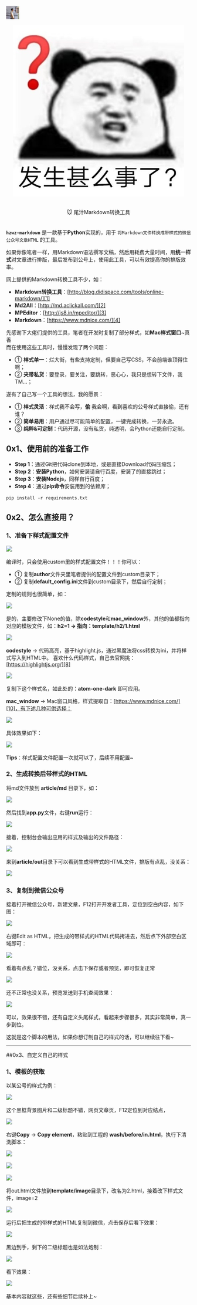 <p  align="left">
    <a href="https://github.com/coder-pig/"><img alt="logo" width="36" height="36" src="res/head_icon.png" alt="coderpig">
    </a>
</p>

<p  align="center">
<img src="res/project_icon.jpg">
</p>

<p align="center" style="margin: 30px 0 35px;">🐭 尾汁Markdown转换工具</p>

**`hzwz-markdown`** 是一款基于**Python**实现的，用于 `将Markdown文件转换成带样式的微信公众号文章HTML` 的工具。<br>

如果你像笔者一样，用Markdown语法撰写文稿，然后用耗费大量时间，用**统一样式**对文章进行排版，最后发布到公号上，使用此工具，可以有效提高你的排版效率。<br>

网上提供的Markdown转换工具不少，如：<br>

- **Markdown转换工具**：[http://blog.didispace.com/tools/online-markdown/][1]
- **Md2All**：[http://md.aclickall.com/][2]
- **MPEditor**：[http://js8.in/mpeditor/][3]
- **Markdown**：[https://www.mdnice.com/][4]

先感谢下大佬们提供的工具，笔者在开发时复制了部分样式，如**Mac样式窗口**~真香<br>
而在使用这些工具时，慢慢发现了两个问题：<br>

- ① **样式单一**：烂大街，有些支持定制，但要自己写CSS，不会前端谁顶得住啊；
- ② **夹带私货**：要登录，要关注，要跳转，恶心心，我只是想转下文件，我TM...；

遂有了自己写一个工具的想法，我的愿景：

- ① **样式灵活**：样式我不会写，**偷** 我会啊，看到喜欢的公号样式直接偷，还有谁？
- ② **简单易用**：用户通过尽可能简单的配置，一键完成转换，一劳永逸。
- ③ **纯粹&可定制**：代码开源，没有私货，纯透明，会Python还能自行定制。

## 0x1、使用前的准备工作

- **Step 1**：通过Git把代码clone到本地，或是直接Download代码压缩包；
- **Step 2**：**安装Python**，如何安装请自行百度，安装了的直接跳过；
- **Step 3**：**安装Nodejs**，同样自行百度；
- **Step 4**：通过**pip命令**安装用到的依赖库；

```
pip install -r requirements.txt
```

## 0x2、怎么直接用？

### 1、准备下样式配置文件

![][5]

编译时，只会使用custom里的样式配置文件！！！你可以：

- ① 复制**author**文件夹里笔者提供的配置文件到custom目录下；
- ② 复制**default_config.ini**文件到custom目录下，然后自行定制；

定制的规则也很简单，如：

![][6]

是的，主要修改下None的值，除**codestyle**和**mac_window**外，其他的值都指向对应的模板文件，如：**h2=1 → 指向：template/h2/1.html**

![][7]

**codestyle** → 代码高亮，基于highlight.js，通过黑魔法将css转换为ini，并将样式写入到HTML中。
喜欢什么代码样式，自己去官网挑：[https://highlightjs.org/][8]

![][9]

复制下这个样式名，如此处的：**atom-one-dark** 即可应用。

**mac_window** → Mac窗口风格，样式提取自：[https://www.mdnice.com/][10]，有下述几种可供选择：

![][11]

具体效果如下：

![][12]

**Tips**：样式配置文件配置一次就可以了，后续不用配置~

### 2、生成转换后带样式的HTML

将md文件放到 **article/md** 目录下，如：

![][13]

然后找到**app.py**文件，右键**run**运行：

![][14]

接着，控制台会输出应用的样式及输出的文件路径：

![][15]

来到**article/out**目录下可以看到生成带样式的HTML文件，排版有点乱，没关系：

![][16]

### 3、复制到微信公众号

接着打开微信公众号，新建文章，F12打开开发者工具，定位到空白内容，如下图：

![][17]

右键Edit as HTML，把生成的带样式的HTML代码拷进去，然后点下外部空白区域即可：

![][18]

看着有点乱？错位，没关系，点击下保存或者预览，即可恢复正常

![][19]

还不正常也没关系，预览发送到手机查阅效果：

![][20]

可以，效果很不错，还有自定义头尾样式，看起来步骤很多，其实非常简单，真一步到位。

这就是这个脚本的用法，如果你想订制自己的样式的话，可以继续往下看~


----------

##0x3、自定义自己的样式

### 1、模板的获取

以某公号的样式为例：

![][21]

这个黑框背景图片和二级标题不错，网页文章页，F12定位到对应结点，

![][22]

右键**Copy** → **Copy element**，粘贴到工程的 **wash/before/in.html**，执行下清洗脚本：

![][23]

![][24]

![][25]

将out.html文件放到**template/image**目录下，改名为2.html，接着改下样式文件，image=2

![][26]

运行后把生成的带样式的HTML复制到微信，点击保存后看下效果：

![][27]

黑边到手，剩下的二级标题也是如法炮制：

![][28]

看下效果：

![][29]

基本内容就这些，还有些细节后续补上~


  [1]: http://blog.didispace.com/tools/online-markdown/
  [2]: http://md.aclickall.com/
  [3]: http://js8.in/mpeditor/
  [4]: https://www.mdnice.com/
  [5]: http://static.zybuluo.com/coder-pig/zd6x7q4dm7lhe4rtmil0kjr6/image_1epnvsh8pnnt76s1a591v7r1ild9.png
  [6]: http://static.zybuluo.com/coder-pig/zrjm1csunlb2rbmnrncjt2py/image_1epo081avv2e1pj6j3k1k9q7j21g.png
  [7]: http://static.zybuluo.com/coder-pig/bu22v2ggxw8itg9fc3n5etfm/image_1epo0j032g7k1d2114hq1ok2jk437.png
  [8]: https://highlightjs.org/
  [9]: http://static.zybuluo.com/coder-pig/e3v6eqrcw2c9jhqjltcuc8d5/image_1epo11mj91a231ald1kkvrtksaa3k.png
  [10]: https://www.mdnice.com/
  [11]: http://static.zybuluo.com/coder-pig/6qzqdnrb3dz0shhf94sokpkf/image_1epo15uqt1vdfbodkef1jf31pjp41.png
  [12]: http://static.zybuluo.com/coder-pig/dpq3shzx4uat7ns5j090hrhh/image_1epo19d3t1o3b3eapka1jomogn4e.png
  [13]: http://static.zybuluo.com/coder-pig/gvp1wqeta62fglv2zkgox7ja/image_1epo1gtqt8ab1oj16q413c01l3v4r.png
  [14]: http://static.zybuluo.com/coder-pig/zkkdh9g1ezd68fw94ar6i7bo/image_1epo1p8kkuu61j12959bm713co58.png
  [15]: http://static.zybuluo.com/coder-pig/gc535pabtdh1mv0xgdrx2c0l/image_1epo1qe7a1qok1haoon91cmm1fcn5l.png
  [16]: http://static.zybuluo.com/coder-pig/zh1i59p2ymf1gnadw0f1o1uw/image_1epo1thdocob1t021eak1n9o1lrp62.png
  [17]: http://static.zybuluo.com/coder-pig/bydfuqlctg625uc2v0suufvt/image_1epog5bbsis21ukqeucsbh6p9.png
  [18]: http://static.zybuluo.com/coder-pig/nwqe7s9d0odol3868ddchk2h/image_1epog9bol7vqqb6dkvldv88pm.png
  [19]: http://static.zybuluo.com/coder-pig/w2znizkydrmyyx1ncmvshnzj/image_1epoge0f810ak3hf5e71ib8hoq9.png
  [20]: http://static.zybuluo.com/coder-pig/rozyqsejuiecv7h2l7679ewi/1.gif
  [21]: http://static.zybuluo.com/coder-pig/59i8vdcupg066u2327oy10ou/image_1epohjnmt6h1nc3jf8ra127q1k.png
  [22]: http://static.zybuluo.com/coder-pig/grd7ptuk2qx87sanuzxdptpk/image_1epohmvp9ndus26uuu3271kkl21.png
  [23]: http://static.zybuluo.com/coder-pig/ezoqe9s11sbzvxvnp8mcg017/image_1epohr422s2m1mg217hg16o71u7k2e.png
  [24]: http://static.zybuluo.com/coder-pig/9qpejohxemedm9mq7qh1ef8i/image_1epoi35qt15ik1sub1co32s10672r.png
  [25]: http://static.zybuluo.com/coder-pig/bob6wxtk77vrgodz6ds96a8o/image_1epoi4vk61nrherv120a11oo1gds38.png
  [26]: http://static.zybuluo.com/coder-pig/v267ukouivlceps5xavqoboy/image_1epoi9lef1ie0f0q9ld1v6u1b3l3l.png
  [27]: http://static.zybuluo.com/coder-pig/06ky5hoc5x8i2scnb5l0v6xj/image_1epoibbop14jelkk1kv01a3vmms42.png
  [28]: http://static.zybuluo.com/coder-pig/njgzv3n7nulrs23rdtsrdm8s/image_1epoiobu113io1bealj2o2p6jg4s.png
  [29]: http://static.zybuluo.com/coder-pig/3iist6zhwuyyaj4ijgw2srka/image_1epoiqc341t3sma07631hinkdp59.png